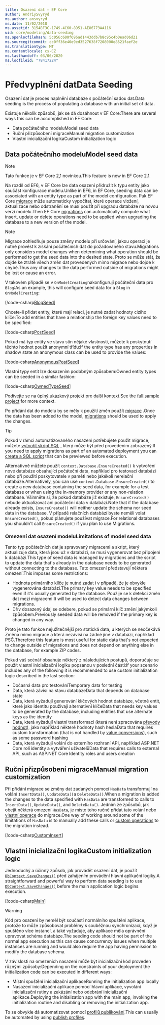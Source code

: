 ```yaml
---
title: Osazení dat – EF Core
author: AndriySvyryd
ms.author: ansvyryd
ms.date: 11/02/2018
ms.assetid: 3154BF3C-1749-4C60-8D51-AE86773AA116
uid: core/modeling/data-seeding
ms.openlocfilehash: 5c056c600f696ad1443ddb7b8c95c4b0ead06d21
ms.sourcegitcommit: cc0ff36e46e9ed3527638f7208000e8521faef2e
ms.translationtype: MT
ms.contentlocale: cs-CZ
ms.lasthandoff: 03/06/2020
ms.locfileid: "78417224"
---
```

# <a name="data-seeding"></a><span data-ttu-id="33f8a-102">Předvyplnění dat</span><span class="sxs-lookup"><span data-stu-id="33f8a-102">Data Seeding</span></span>

<span data-ttu-id="33f8a-103">Osazení dat je proces naplnění databáze s počáteční sadou dat.</span><span class="sxs-lookup"><span data-stu-id="33f8a-103">Data seeding is the process of populating a database with an initial set of data.</span></span>

<span data-ttu-id="33f8a-104">Existuje několik způsobů, jak se dá dosáhnout v EF Core:</span><span class="sxs-lookup"><span data-stu-id="33f8a-104">There are several ways this can be accomplished in EF Core:</span></span>

* <span data-ttu-id="33f8a-105">Data počátečního modelu</span><span class="sxs-lookup"><span data-stu-id="33f8a-105">Model seed data</span></span>
* <span data-ttu-id="33f8a-106">Ruční přizpůsobení migrace</span><span class="sxs-lookup"><span data-stu-id="33f8a-106">Manual migration customization</span></span>
* <span data-ttu-id="33f8a-107">Vlastní inicializační logika</span><span class="sxs-lookup"><span data-stu-id="33f8a-107">Custom initialization logic</span></span>

## <a name="model-seed-data"></a><span data-ttu-id="33f8a-108">Data počátečního modelu</span><span class="sxs-lookup"><span data-stu-id="33f8a-108">Model seed data</span></span>

> [!NOTE]
> <span data-ttu-id="33f8a-109">Tato funkce je v EF Core 2,1 novinkou.</span><span class="sxs-lookup"><span data-stu-id="33f8a-109">This feature is new in EF Core 2.1.</span></span>

<span data-ttu-id="33f8a-110">Na rozdíl od EF6, v EF Core lze data osazení přidružit k typu entity jako součást konfigurace modelu.</span><span class="sxs-lookup"><span data-stu-id="33f8a-110">Unlike in EF6, in EF Core, seeding data can be associated with an entity type as part of the model configuration.</span></span> <span data-ttu-id="33f8a-111">Pak EF Core [migrace](xref:core/managing-schemas/migrations/index) může automaticky vypočítat, které operace vložení, aktualizace nebo odstranění se musí použít při upgradu databáze na novou verzi modelu.</span><span class="sxs-lookup"><span data-stu-id="33f8a-111">Then EF Core [migrations](xref:core/managing-schemas/migrations/index) can automatically compute what insert, update or delete operations need to be applied when upgrading the database to a new version of the model.</span></span>

> [!NOTE]
> <span data-ttu-id="33f8a-112">Migrace zohledňuje pouze změny modelu při určování, jakou operaci je nutné provést k získání počátečních dat do požadovaného stavu.</span><span class="sxs-lookup"><span data-stu-id="33f8a-112">Migrations only considers model changes when determining what operation should be performed to get the seed data into the desired state.</span></span> <span data-ttu-id="33f8a-113">Proto se může stát, že dojde ke ztrátě všech změn dat provedených mimo migrace nebo dojde k chybě.</span><span class="sxs-lookup"><span data-stu-id="33f8a-113">Thus any changes to the data performed outside of migrations might be lost or cause an error.</span></span>

<span data-ttu-id="33f8a-114">V takovém případě se v `OnModelCreating`nakonfigurují počáteční data pro `Blog`:</span><span class="sxs-lookup"><span data-stu-id="33f8a-114">As an example, this will configure seed data for a `Blog` in `OnModelCreating`:</span></span>

[!code-csharp[BlogSeed](../../../samples/core/Modeling/DataSeeding/DataSeedingContext.cs?name=BlogSeed)]

<span data-ttu-id="33f8a-115">Chcete-li přidat entity, které mají relaci, je nutné zadat hodnoty cizího klíče:</span><span class="sxs-lookup"><span data-stu-id="33f8a-115">To add entities that have a relationship the foreign key values need to be specified:</span></span>

[!code-csharp[PostSeed](../../../samples/core/Modeling/DataSeeding/DataSeedingContext.cs?name=PostSeed)]

<span data-ttu-id="33f8a-116">Pokud má typ entity ve stavu stín nějaké vlastnosti, můžete k poskytnutí těchto hodnot použít anonymní třídu:</span><span class="sxs-lookup"><span data-stu-id="33f8a-116">If the entity type has any properties in shadow state an anonymous class can be used to provide the values:</span></span>

[!code-csharp[AnonymousPostSeed](../../../samples/core/Modeling/DataSeeding/DataSeedingContext.cs?name=AnonymousPostSeed)]

<span data-ttu-id="33f8a-117">Vlastní typy entit lze dosazením podobným způsobem:</span><span class="sxs-lookup"><span data-stu-id="33f8a-117">Owned entity types can be seeded in a similar fashion:</span></span>

[!code-csharp[OwnedTypeSeed](../../../samples/core/Modeling/DataSeeding/DataSeedingContext.cs?name=OwnedTypeSeed)]

<span data-ttu-id="33f8a-118">Podívejte se na [úplný ukázkový projekt](https://github.com/dotnet/EntityFramework.Docs/tree/master/samples/core/Modeling/DataSeeding) pro další kontext.</span><span class="sxs-lookup"><span data-stu-id="33f8a-118">See the [full sample project](https://github.com/dotnet/EntityFramework.Docs/tree/master/samples/core/Modeling/DataSeeding) for more context.</span></span>

<span data-ttu-id="33f8a-119">Po přidání dat do modelu by se měly k použití změn použít [migrace](xref:core/managing-schemas/migrations/index) .</span><span class="sxs-lookup"><span data-stu-id="33f8a-119">Once the data has been added to the model, [migrations](xref:core/managing-schemas/migrations/index) should be used to apply the changes.</span></span>

> [!TIP]
> <span data-ttu-id="33f8a-120">Pokud v rámci automatizovaného nasazení potřebujete použít migrace, můžete [vytvořit skript SQL](xref:core/managing-schemas/migrations/index#generate-sql-scripts) , který může být před provedením zobrazený.</span><span class="sxs-lookup"><span data-stu-id="33f8a-120">If you need to apply migrations as part of an automated deployment you can [create a SQL script](xref:core/managing-schemas/migrations/index#generate-sql-scripts) that can be previewed before execution.</span></span>

<span data-ttu-id="33f8a-121">Alternativně můžete použít `context.Database.EnsureCreated()` k vytvoření nové databáze obsahující počáteční data, například pro testovací databázi nebo při použití poskytovatele v paměti nebo jakékoli nerelační databáze.</span><span class="sxs-lookup"><span data-stu-id="33f8a-121">Alternatively, you can use `context.Database.EnsureCreated()` to create a new database containing the seed data, for example for a test database or when using the in-memory provider or any non-relation database.</span></span> <span data-ttu-id="33f8a-122">Všimněte si, že pokud databáze již existuje, `EnsureCreated()` nebude aktualizovat ani počáteční data v databázi.</span><span class="sxs-lookup"><span data-stu-id="33f8a-122">Note that if the database already exists, `EnsureCreated()` will neither update the schema nor seed data in the database.</span></span> <span data-ttu-id="33f8a-123">V případě relačních databází byste neměli volat `EnsureCreated()`, pokud plánujete používat migrace.</span><span class="sxs-lookup"><span data-stu-id="33f8a-123">For relational databases you shouldn't call `EnsureCreated()` if you plan to use Migrations.</span></span>

### <a name="limitations-of-model-seed-data"></a><span data-ttu-id="33f8a-124">Omezení dat osazení modelu</span><span class="sxs-lookup"><span data-stu-id="33f8a-124">Limitations of model seed data</span></span>

<span data-ttu-id="33f8a-125">Tento typ počátečních dat je spravovaný migracemi a skript, který aktualizuje data, která jsou už v databázi, se musí vygenerovat bez připojení k databázi.</span><span class="sxs-lookup"><span data-stu-id="33f8a-125">This type of seed data is managed by migrations and the script to update the data that's already in the database needs to be generated without connecting to the database.</span></span> <span data-ttu-id="33f8a-126">Tato omezení představují některá omezení:</span><span class="sxs-lookup"><span data-stu-id="33f8a-126">This imposes some restrictions:</span></span>

* <span data-ttu-id="33f8a-127">Hodnota primárního klíče je nutné zadat i v případě, že je obvykle vygenerována databází.</span><span class="sxs-lookup"><span data-stu-id="33f8a-127">The primary key value needs to be specified even if it's usually generated by the database.</span></span> <span data-ttu-id="33f8a-128">Použije se k detekci změn dat mezi migracemi.</span><span class="sxs-lookup"><span data-stu-id="33f8a-128">It will be used to detect data changes between migrations.</span></span>
* <span data-ttu-id="33f8a-129">Dřív dosazený údaj se odebere, pokud se primární klíč změní jakýmkoli způsobem.</span><span class="sxs-lookup"><span data-stu-id="33f8a-129">Previously seeded data will be removed if the primary key is changed in any way.</span></span>

<span data-ttu-id="33f8a-130">Proto je tato funkce nejužitečnější pro statická data, u kterých se neočekává Změna mimo migrace a která nezávisí na žádné jiné v databázi, například PSČ.</span><span class="sxs-lookup"><span data-stu-id="33f8a-130">Therefore this feature is most useful for static data that's not expected to change outside of migrations and does not depend on anything else in the database, for example ZIP codes.</span></span>

<span data-ttu-id="33f8a-131">Pokud váš scénář obsahuje některý z následujících postupů, doporučuje se použít vlastní inicializační logiku popsanou v poslední části:</span><span class="sxs-lookup"><span data-stu-id="33f8a-131">If your scenario includes any of the following it is recommended to use custom initialization logic described in the last section:</span></span>

* <span data-ttu-id="33f8a-132">Dočasná data pro testování</span><span class="sxs-lookup"><span data-stu-id="33f8a-132">Temporary data for testing</span></span>
* <span data-ttu-id="33f8a-133">Data, která závisí na stavu databáze</span><span class="sxs-lookup"><span data-stu-id="33f8a-133">Data that depends on database state</span></span>
* <span data-ttu-id="33f8a-134">Data, která vyžadují generování klíčových hodnot databáze, včetně entit, které jako identitu používají alternativní klíče</span><span class="sxs-lookup"><span data-stu-id="33f8a-134">Data that needs key values to be generated by the database, including entities that use alternate keys as the identity</span></span>
* <span data-ttu-id="33f8a-135">Data, která vyžadují vlastní transformaci (která není zpracována [převody hodnot](xref:core/modeling/value-conversions)), jako například některé hodnoty hash hesla</span><span class="sxs-lookup"><span data-stu-id="33f8a-135">Data that requires custom transformation (that is not handled by [value conversions](xref:core/modeling/value-conversions)), such as some password hashing</span></span>
* <span data-ttu-id="33f8a-136">Data, která vyžadují volání do externího rozhraní API, například ASP.NET Core rolí identity a vytváření uživatelů</span><span class="sxs-lookup"><span data-stu-id="33f8a-136">Data that requires calls to external API, such as ASP.NET Core Identity roles and users creation</span></span>

## <a name="manual-migration-customization"></a><span data-ttu-id="33f8a-137">Ruční přizpůsobení migrace</span><span class="sxs-lookup"><span data-stu-id="33f8a-137">Manual migration customization</span></span>

<span data-ttu-id="33f8a-138">Při přidání migrace se změny dat zadaných pomocí `HasData` transformují na volání `InsertData()`, `UpdateData()`a `DeleteData()`.</span><span class="sxs-lookup"><span data-stu-id="33f8a-138">When a migration is added the changes to the data specified with `HasData` are transformed to calls to `InsertData()`, `UpdateData()`, and `DeleteData()`.</span></span> <span data-ttu-id="33f8a-139">Jedním ze způsobů, jak obejít některá omezení `HasData`, je místo toho ručně přidat tato volání nebo [vlastní operace](xref:core/managing-schemas/migrations/operations) do migrace.</span><span class="sxs-lookup"><span data-stu-id="33f8a-139">One way of working around some of the limitations of `HasData` is to manually add these calls or [custom operations](xref:core/managing-schemas/migrations/operations) to the migration instead.</span></span>

[!code-csharp[CustomInsert](../../../samples/core/Modeling/DataSeeding/Migrations/20181102235626_Initial.cs?name=CustomInsert)]

## <a name="custom-initialization-logic"></a><span data-ttu-id="33f8a-140">Vlastní inicializační logika</span><span class="sxs-lookup"><span data-stu-id="33f8a-140">Custom initialization logic</span></span>

<span data-ttu-id="33f8a-141">Jednoduchý a účinný způsob, jak provádět osazení dat, je použít [`DbContext.SaveChanges()`](xref:core/saving/index) před zahájením provádění hlavní aplikační logiky.</span><span class="sxs-lookup"><span data-stu-id="33f8a-141">A straightforward and powerful way to perform data seeding is to use [`DbContext.SaveChanges()`](xref:core/saving/index) before the main application logic begins execution.</span></span>

[!code-csharp[Main](../../../samples/core/Modeling/DataSeeding/Program.cs?name=CustomSeeding)]

> [!WARNING]
> <span data-ttu-id="33f8a-142">Kód pro osazení by neměl být součástí normálního spuštění aplikace, protože to může způsobovat problémy s souběžnou synchronizací, když je spuštěno více instancí, a také vyžaduje, aby aplikace měla oprávnění upravovat schéma databáze.</span><span class="sxs-lookup"><span data-stu-id="33f8a-142">The seeding code should not be part of the normal app execution as this can cause concurrency issues when multiple instances are running and would also require the app having permission to modify the database schema.</span></span>

<span data-ttu-id="33f8a-143">V závislosti na omezeních nasazení může být inicializační kód proveden různými způsoby:</span><span class="sxs-lookup"><span data-stu-id="33f8a-143">Depending on the constraints of your deployment the initialization code can be executed in different ways:</span></span>

* <span data-ttu-id="33f8a-144">Místní spuštění inicializační aplikace</span><span class="sxs-lookup"><span data-stu-id="33f8a-144">Running the initialization app locally</span></span>
* <span data-ttu-id="33f8a-145">Nasazení inicializační aplikace pomocí hlavní aplikace, vyvolání inicializační rutiny a zakázání nebo odebrání inicializační aplikace.</span><span class="sxs-lookup"><span data-stu-id="33f8a-145">Deploying the initialization app with the main app, invoking the initialization routine and disabling or removing the initialization app.</span></span>

<span data-ttu-id="33f8a-146">To se obvykle dá automatizovat pomocí [profilů publikování](/aspnet/core/host-and-deploy/visual-studio-publish-profiles).</span><span class="sxs-lookup"><span data-stu-id="33f8a-146">This can usually be automated by using [publish profiles](/aspnet/core/host-and-deploy/visual-studio-publish-profiles).</span></span>
